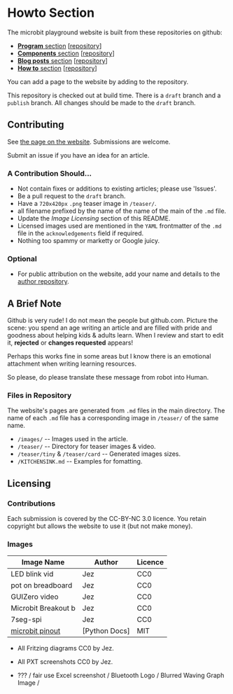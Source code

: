 # Howto Section

The microbit playground website is built from these repositories on github:

* [**Program** section](https://microbit-playground.co.uk/programs/) [[repository](https://github.com/microbit-playground/programs)]
* [**Components** section](https://microbit-playground.co.uk/components/) [[repository](https://github.com/microbit-playground/components)]
* [**Blog posts** section](https://microbit-playground.co.uk/blog/) [[repository](https://github.com/microbit-playground/blog-posts)]
* [**How to** section](https://microbit-playground.co.uk/howto/) [[repository](https://github.com/microbit-playground/programs)]

You can add a page to the website by adding to the repository.

This repository is checked out at build time. There is a `draft` branch and a `publish` branch. All changes should be made to the `draft` branch.

## Contributing
See [the page on the website](https://microbit-playground.co.uk/about/how-to-contribute). Submissions are welcome.

Submit an issue if you have an idea for an article.

### A Contribution Should...
* Not contain fixes or additions to existing articles; please use 'Issues'.
* Be a pull request to the `draft` branch.
* Have a `720x420px` `.png` teaser image in `/teaser/`.
* all filename prefixed by the name of the name of the main of the `.md` file.
* Update the _Image Licensing_ section of this README.
* Licensed images used are mentioned in the `YAML` frontmatter of the `.md` file in the `acknowledgements` field if required.
* Nothing too spammy or marketty or Google juicy.

### Optional
* For public attribution on the website, add your name and details to the [author repository](https://github.com/microbit-playground/author-database).

## A Brief Note
Github is very rude! I do not mean the people but github.com.  Picture the scene: you spend an age writing an article and are filled with pride and goodness about helping kids & adults learn. When I review and start to edit it, __rejected__ or __changes requested__ appears!

Perhaps this works fine in some areas but I know there is an emotional attachment when writing learning resources.

So please, do please translate these message from robot into Human.

### Files in Repository
The website's pages are generated from `.md` files in the main directory. The name of each `.md` file has a corresponding image in `/teaser/` of the same name.

* `/images/` -- Images used in the article.
* `/teaser/` -- Directory for teaser images & video.
* `/teaser/tiny` & `/teaser/card` -- Generated images sizes.
* `/KITCHENSINK.md` -- Examples for fomatting.

## Licensing
### Contributions
Each submission is covered by the CC-BY-NC 3.0 licence. You retain copyright but allows the website to use it (but not make money).

### Images


| Image Name          |  Author          |   Licence         |
|---------------------|------------------|-------------------|
| LED blink vid       | Jez              | CC0               |
| pot on breadboard   | Jez              | CC0               |
| GUIZero video       | Jez              | CC0               |
| Microbit Breakout b | Jez              | CC0               |
| 7seg-spi            | Jez              | CC0               |
| [microbit pinout]   | [Python Docs]    | MIT               |

* All Fritzing diagrams CC0 by Jez.
* All PXT screenshots CC0 by Jez.

* ??? / fair use
Excel screenshot / Bluetooth Logo / Blurred Waving Graph Image /

[microbit pinout]: https://github.com/bbcmicrobit/micropython/blob/master/docs/pin.rst
